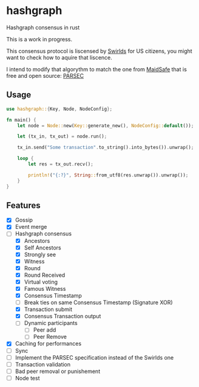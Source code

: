 # hashgraph
Hashgraph consensus in rust

This is a work in progress.

This consensus protocol is liscensed by [Swirlds](https://www.swirlds.com/) for 
US citizens, you might want to check how to aquire that liscence.

I intend to modify that algorythm to match the one from [MaidSafe](https://maidsafe.net/)
that is free and open source: [PARSEC](https://medium.com/safenetwork/parsec-a-paradigm-shift-for-asynchronous-and-permissionless-consensus-e312d721f9d8)

## Usage

```rust
use hashgraph::{Key, Node, NodeConfig};

fn main() {
    let node = Node::new(Key::generate_new(), NodeConfig::default());

    let (tx_in, tx_out) = node.run();

    tx_in.send("Some transaction".to_string().into_bytes()).unwrap();

    loop {
        let res = tx_out.recv();

        println!("{:?}", String::from_utf8(res.unwrap()).unwrap());
    }
}
```

## Features
- [x] Gossip
- [x] Event merge
- [ ] Hashgraph consensus
    - [x] Ancestors
    - [x] Self Ancestors
    - [x] Strongly see
    - [x] Witness
    - [x] Round
    - [x] Round Received
    - [x] Virtual voting
    - [x] Famous Witness
    - [x] Consensus Timestamp
    - [ ] Break ties on same Consensus Timestamp (Signature XOR)
    - [x] Transaction submit
    - [x] Consensus Transaction output
    - [ ] Dynamic participants
        - [ ] Peer add
        - [ ] Peer Remove
- [x] Caching for performances
- [ ] Sync
- [ ] Implement the PARSEC specification instead of the Swirlds one
- [ ] Transaction validation
- [ ] Bad peer removal or punishement
- [ ] Node test
